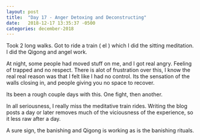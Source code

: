 ```yaml
---
layout: post
title:  "Day 17 - Anger Detoxing and Deconstructing"
date:   2018-12-17 13:35:37 -0500
categories: december-2018
---
```

Took 2 long walks.
Got to ride a train ( el ) which I did the sitting meditation.  I did the Qigong and angel work.

At night, some people had moved stuff on me, and I got real angry.  Feeling of trapped and no respect.  There is alot of frustration over this, I know the real real reason was that I felt like I had no control.  Its the sensation of the walls closing in, and people giving you no space to recover.

Its been a rough couple days with this.  One fight, then another. 


In all seriousness, I really miss the meditative train rides.  Writing the blog posts a day or later removes much of the viciousness of the experience, so it less raw after a day. 

A sure sign, the banishing and Qigong is working as is the banishing rituals.